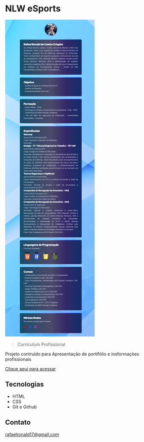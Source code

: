 # NLW eSports

![preview](./.github/preview.png.png)

 > Curriculum Profissional

 Projeto contruído para Apresentação de portifólio e insformações profissionais

 [Clique aqui para acessar](https://rafaelronald17.github.io/portifolio/)

 ## Tecnologias

 - HTML
 - CSS
 - Git e Github

 ## Contato

 rafaelronald17@gmail.com